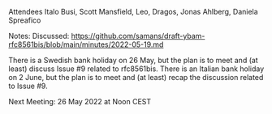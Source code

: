 Attendees Italo Busi, Scott Mansfield, Leo, Dragos, Jonas Ahlberg, Daniela Spreafico

Notes: Discussed: https://github.com/samans/draft-ybam-rfc8561bis/blob/main/minutes/2022-05-19.md

There is a Swedish bank holiday on 26 May, but the plan is to meet and (at least) discuss Issue #9 related to rfc8561bis.
There is an Italian bank holiday on 2 June, but the plan is to meet and (at least) recap the discussion related to Issue #9.

Next Meeting: 26 May 2022 at Noon CEST
